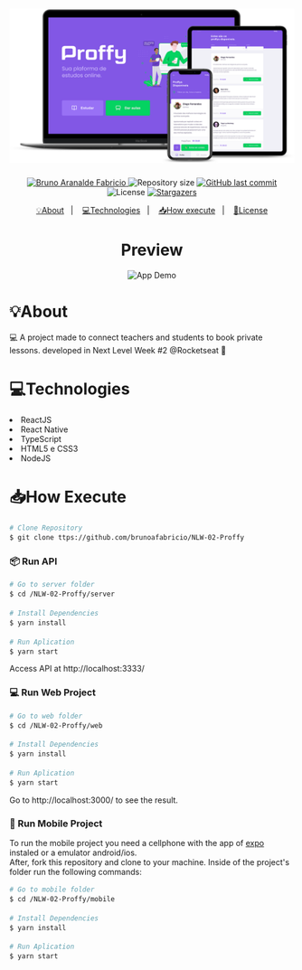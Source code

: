 <h1 align="center">
    <img alt="NextLevelWeek_Proffy" title="Proffy Project" src=".github/proffy.png"/>
</h1>

<p align="center">	
   <a href="https://www.linkedin.com/in/bruno-fabricio-87204b78/">
      <img alt="Bruno Aranalde Fabricio" src="https://img.shields.io/badge/-BrunoFabricio-8257E5?style=flat&logo=Linkedin&logoColor=white" />
   </a>
  <img alt="Repository size" src="https://img.shields.io/github/repo-size/Brunoafabricio/NLW-02-Proffy?color=774DD6">

  <a href="https://github.com/brunoafabricio/NLW-02-Proffy/commits/master">
    <img alt="GitHub last commit" src="https://img.shields.io/github/last-commit/brunoafabricio/NLW-02-Proffy?color=774DD6">
  </a> 
  <img alt="License" src="https://img.shields.io/badge/license-MIT-8257E5">
  <a href="https://github.com/brunoafabricio/NLW-02-Proffy/stargazers">
    <img alt="Stargazers" src="https://img.shields.io/github/stars/brunoafabricio/NLW-02-Proffy?color=8257E5&logo=github">
  </a>
</p>

<p align="center">
  <a href="#About">💡About</a>&nbsp;&nbsp;&nbsp;|&nbsp;&nbsp;&nbsp;
  <a href="#Technologies">💻Technologies</a>&nbsp;&nbsp;&nbsp;|&nbsp;&nbsp;&nbsp;
  <a href="#HowExecute">📥How execute</a>&nbsp;&nbsp;&nbsp;|&nbsp;&nbsp;&nbsp;
  <a href="#License">📕License</a>
</p>
<h1 align="center">Preview</h1>
<p align="center">
  <img alt="App Demo" src="https://res.cloudinary.com/brunoafabricio/image/upload/v1597785545/gif/proffy_n3v9yi.gif">
</p>

<h1 id="About">💡About</h1>
<p >💻 A project made to connect teachers and students to book private lessons. developed in Next Level Week #2 @Rocketseat 🚀</p>



<h1 id="Technologies">💻Technologies</h1>
<la>
  <li>ReactJS
  <li>React Native
  <li>TypeScript
  <li>HTML5 e CSS3
  <li>NodeJS
</la>

<h1  id="HowExecute">📥How Execute</h1>

```bash
# Clone Repository
$ git clone ttps://github.com/brunoafabricio/NLW-02-Proffy
```
### 📦 Run API

```bash
# Go to server folder
$ cd /NLW-02-Proffy/server

# Install Dependencies
$ yarn install

# Run Aplication
$ yarn start
```
Access API at http://localhost:3333/

### 💻 Run Web Project

```bash
# Go to web folder
$ cd /NLW-02-Proffy/web

# Install Dependencies
$ yarn install

# Run Aplication
$ yarn start
```
Go to http://localhost:3000/ to see the result.

### 📱 Run Mobile Project
To run the mobile project you need a cellphone with the app of [expo](https://play.google.com/store/apps/details?id=host.exp.exponent) instaled or a emulator android/ios.
<br />
After, fork this repository and clone to your machine. Inside of the project's folder run the following commands:

```bash
# Go to mobile folder
$ cd /NLW-02-Proffy/mobile

# Install Dependencies
$ yarn install

# Run Aplication
$ yarn start
